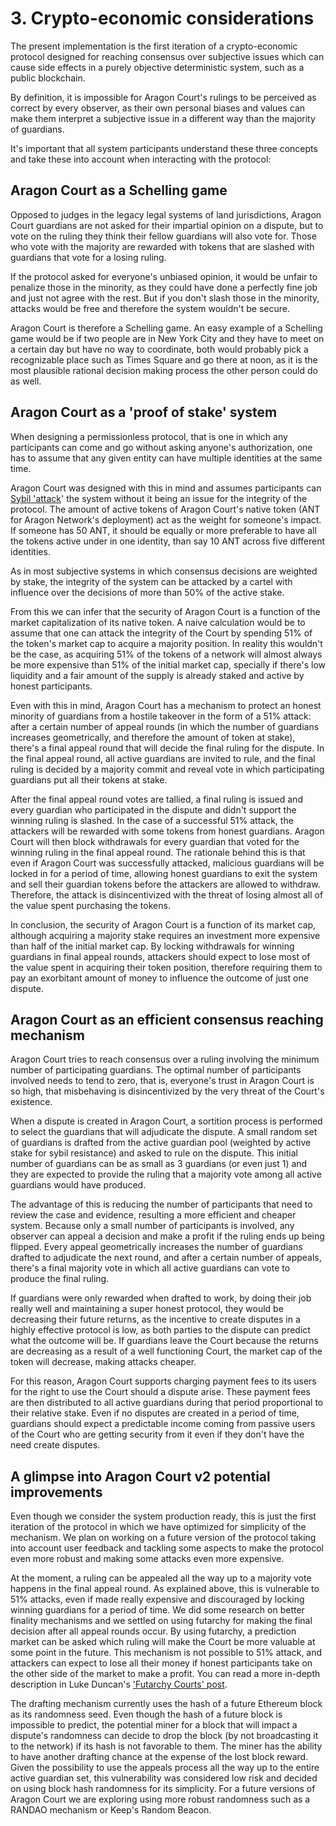 # 3. Crypto-economic considerations

The present implementation is the first iteration of a crypto-economic protocol designed for reaching consensus over subjective issues which can cause side effects in a purely objective deterministic system, such as a public blockchain.

By definition, it is impossible for Aragon Court's rulings to be perceived as correct by every observer, as their own personal biases and values can make them interpret a subjective issue in a different way than the majority of guardians.

It's important that all system participants understand these three concepts and take these into account when interacting with the protocol:

## Aragon Court as a Schelling game

Opposed to judges in the legacy legal systems of land jurisdictions, Aragon Court guardians are not asked for their impartial opinion on a dispute, but to vote on the ruling they think their fellow guardians will also vote for. Those who vote with the majority are rewarded with tokens that are slashed with guardians that vote for a losing ruling.

If the protocol asked for everyone's unbiased opinion, it would be unfair to penalize those in the minority, as they could have done a perfectly fine job and just not agree with the rest. But if you don't slash those in the minority, attacks would be free and therefore the system wouldn't be secure.

Aragon Court is therefore a Schelling game. An easy example of a Schelling game would be if two people are in New York City and they have to meet on a certain day but have no way to coordinate, both would probably pick a recognizable place such as Times Square and go there at noon, as it is the most plausible rational decision making process the other person could do as well.

## Aragon Court as a 'proof of stake' system

When designing a permissionless protocol, that is one in which any participants can come and go without asking anyone's authorization, one has to assume that any given entity can have multiple identities at the same time.

Aragon Court was designed with this in mind and assumes participants can [Sybil 'attack](https://www.geeksforgeeks.org/sybil-attack/)' the system without it being an issue for the integrity of the protocol. The amount of active tokens of Aragon Court's native token (ANT for Aragon Network's deployment) act as the weight for someone's impact. If someone has 50 ANT, it should be equally or more preferable to have all the tokens active under in one identity, than say 10 ANT across five different identities.

As in most subjective systems in which consensus decisions are weighted by stake, the integrity of the system can be attacked by a cartel with influence over the decisions of more than 50% of the active stake.

From this we can infer that the security of Aragon Court is a function of the market capitalization of its native token. A naive calculation would be to assume that one can attack the integrity of the Court by spending 51% of the token's market cap to acquire a majority position. In reality this wouldn't be the case, as acquiring 51% of the tokens of a network will almost always be more expensive than 51% of the initial market cap, specially if there's low liquidity and a fair amount of the supply is already staked and active by honest participants.

Even with this in mind, Aragon Court has a mechanism to protect an honest minority of guardians from a hostile takeover in the form of a 51% attack: after a certain number of appeal rounds (in which the number of guardians increases geometrically, and therefore the amount of token at stake), there's a final appeal round that will decide the final ruling for the dispute. In the final appeal round, all active guardians are invited to rule, and the final ruling is decided by a majority commit and reveal vote in which participating guardians put all their tokens at stake.

After the final appeal round votes are tallied, a final ruling is issued and every guardian who participated in the dispute and didn't support the winning ruling is slashed. In the case of a successful 51% attack, the attackers will be rewarded with some tokens from honest guardians. Aragon Court will then block withdrawals for every guardian that voted for the winning ruling in the final appeal round. The rationale behind this is that even if Aragon Court was successfully attacked, malicious guardians will be locked in for a period of time, allowing honest guardians to exit the system and sell their guardian tokens before the attackers are allowed to withdraw. Therefore, the attack is disincentivized with the threat of losing almost all of the value spent purchasing the tokens.

In conclusion, the security of Aragon Court is a function of its market cap, although acquiring a majority stake requires an investment more expensive than half of the initial market cap. By locking withdrawals for winning guardians in final appeal rounds, attackers should expect to lose most of the value spent in acquiring their token position, therefore requiring them to pay an exorbitant amount of money to influence the outcome of just one dispute.

## Aragon Court as an efficient consensus reaching mechanism

Aragon Court tries to reach consensus over a ruling involving the minimum number of participating guardians. The optimal number of participants involved needs to tend to zero, that is, everyone's trust in Aragon Court is so high, that misbehaving is disincentivized by the very threat of the Court's existence.

When a dispute is created in Aragon Court, a sortition process is performed to select the guardians that will adjudicate the dispute. A small random set of guardians is drafted from the active guardian pool (weighted by active stake for sybil resistance) and asked to rule on the dispute. This initial number of guardians can be as small as 3 guardians (or even just 1) and they are expected to provide the ruling that a majority vote among all active guardians would have produced.

The advantage of this is reducing the number of participants that need to review the case and evidence, resulting a more efficient and cheaper system. Because only a small number of participants is involved, any observer can appeal a decision and make a profit if the ruling ends up being flipped. Every appeal geometrically increases the number of guardians drafted to adjudicate the next round, and after a certain number of appeals, there's a final majority vote in which all active guardians can vote to produce the final ruling.

If guardians were only rewarded when drafted to work, by doing their job really well and maintaining a super honest protocol, they would be decreasing their future returns, as the incentive to create disputes in a highly effective protocol is low, as both parties to the dispute can predict what the outcome will be. If guardians leave the Court because the returns are decreasing as a result of a well functioning Court, the market cap of the token will decrease, making attacks cheaper.

For this reason, Aragon Court supports charging payment fees to its users for the right to use the Court should a dispute arise. These payment fees are then distributed to all active guardians during that period proportional to their relative stake. Even if no disputes are created in a period of time, guardians should expect a predictable income coming from passive users of the Court who are getting security from it even if they don't have the need create disputes.

## A glimpse into Aragon Court v2 potential improvements

Even though we consider the system production ready, this is just the first iteration of the protocol in which we have optimized for simplicity of the mechanism. We plan on working on a future version of the protocol taking into account user feedback and tackling some aspects to make the protocol even more robust and making some attacks even more expensive.

At the moment, a ruling can be appealed all the way up to a majority vote happens in the final appeal round. As explained above, this is vulnerable to 51% attacks, even if made really expensive and discouraged by locking winning guardians for a period of time. We did some research on better finality mechanisms and we settled on using futarchy for making the final decision after all appeal rounds occur. By using futarchy, a prediction market can be asked which ruling will make the Court be more valuable at some point in the future. This mechanism is not possible to 51% attack, and attackers can expect to lose all their money if honest participants take on the other side of the market to make a profit. You can read a more in-depth description in Luke Duncan's ['Futarchy Courts' post](https://blog.aragon.one/futarchy-courts/).

The drafting mechanism currently uses the hash of a future Ethereum block as its randomness seed. Even though the hash of a future block is impossible to predict, the potential miner for a block that will impact a dispute's randomness can decide to drop the block (by not broadcasting it to the network) if its hash is not favorable to them. The miner has the ability to have another drafting chance at the expense of the lost block reward. Given the possibility to use the appeals process all the way up to the entire active guardian set, this vulnerability was considered low risk and decided on using block hash randomness for its simplicity. For a future versions of Aragon Court we are exploring using more robust randomness such as a RANDAO mechanism or Keep's Random Beacon.
